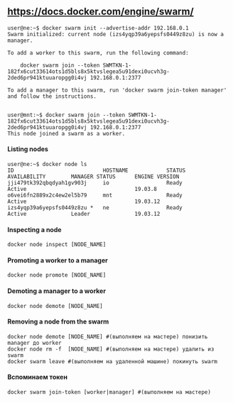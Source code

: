 ## https://docs.docker.com/engine/swarm/
```
user@ne:~$ docker swarm init --advertise-addr 192.168.0.1
Swarm initialized: current node (izs4yqp39a6yepsfs0449z8zu) is now a manager.

To add a worker to this swarm, run the following command:

    docker swarm join --token SWMTKN-1-182fx6cut33614ots1d5bls8x5ktvslegea5u91dexi0ucvh3g-2ded6pr941ktuuaropgg0i4vj 192.168.0.1:2377

To add a manager to this swarm, run 'docker swarm join-token manager' and follow the instructions.


user@mnt:~$ docker swarm join --token SWMTKN-1-182fx6cut33614ots1d5bls8x5ktvslegea5u91dexi0ucvh3g-2ded6pr941ktuuaropgg0i4vj 192.168.0.1:2377
This node joined a swarm as a worker.
```

#### Listing nodes
```
user@ne:~$ docker node ls
ID                            HOSTNAME            STATUS              AVAILABILITY        MANAGER STATUS      ENGINE VERSION
jji479tk392qbqdyah1gv903j     io                  Ready               Active                                  19.03.8
o6vei6fn2889x2c4ew2el5b79     mnt                 Ready               Active                                  19.03.12
izs4yqp39a6yepsfs0449z8zu *   ne                  Ready               Active              Leader              19.03.12
```

#### Inspecting a node
```
docker node inspect [NODE_NAME]
```
#### Promoting a worker to a manager
```
docker node promote [NODE_NAME]
```
#### Demoting a manager to a worker
```
docker node demote [NODE_NAME]
```
#### Removing a node from the swarm 
```
docker node demote [NODE_NAME] #(выполняем на мастере) понизить manager до worker
docker node rm -f  [NODE_NAME] #(выполняем на мастере) удалить из swarm
docker swarm leave #(выполняем на удаленной машине) покинуть swarm
```
#### Вспоминаем токен
```
docker swarm join-token [worker|manager] #(выполняем на мастере)
```

